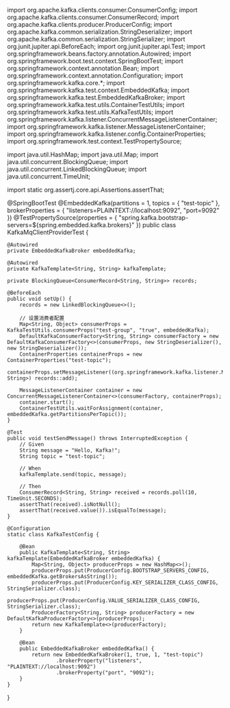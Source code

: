
import org.apache.kafka.clients.consumer.ConsumerConfig;
import org.apache.kafka.clients.consumer.ConsumerRecord;
import org.apache.kafka.clients.producer.ProducerConfig;
import org.apache.kafka.common.serialization.StringDeserializer;
import org.apache.kafka.common.serialization.StringSerializer;
import org.junit.jupiter.api.BeforeEach;
import org.junit.jupiter.api.Test;
import org.springframework.beans.factory.annotation.Autowired;
import org.springframework.boot.test.context.SpringBootTest;
import org.springframework.context.annotation.Bean;
import org.springframework.context.annotation.Configuration;
import org.springframework.kafka.core.*;
import org.springframework.kafka.test.context.EmbeddedKafka;
import org.springframework.kafka.test.EmbeddedKafkaBroker;
import org.springframework.kafka.test.utils.ContainerTestUtils;
import org.springframework.kafka.test.utils.KafkaTestUtils;
import org.springframework.kafka.listener.ConcurrentMessageListenerContainer;
import org.springframework.kafka.listener.MessageListenerContainer;
import org.springframework.kafka.listener.config.ContainerProperties;
import org.springframework.test.context.TestPropertySource;

import java.util.HashMap;
import java.util.Map;
import java.util.concurrent.BlockingQueue;
import java.util.concurrent.LinkedBlockingQueue;
import java.util.concurrent.TimeUnit;

import static org.assertj.core.api.Assertions.assertThat;

@SpringBootTest
@EmbeddedKafka(partitions = 1, topics = { "test-topic" }, brokerProperties = {
        "listeners=PLAINTEXT://localhost:9092", "port=9092"
})
@TestPropertySource(properties = {
        "spring.kafka.bootstrap-servers=${spring.embedded.kafka.brokers}"
})
public class KafkaMqClientProviderTest {

    @Autowired
    private EmbeddedKafkaBroker embeddedKafka;

    @Autowired
    private KafkaTemplate<String, String> kafkaTemplate;

    private BlockingQueue<ConsumerRecord<String, String>> records;

    @BeforeEach
    public void setUp() {
        records = new LinkedBlockingQueue<>();

        // 设置消费者配置
        Map<String, Object> consumerProps = KafkaTestUtils.consumerProps("test-group", "true", embeddedKafka);
        DefaultKafkaConsumerFactory<String, String> consumerFactory = new DefaultKafkaConsumerFactory<>(consumerProps, new StringDeserializer(), new StringDeserializer());
        ContainerProperties containerProps = new ContainerProperties("test-topic");
        containerProps.setMessageListener((org.springframework.kafka.listener.MessageListener<String, String>) records::add);

        MessageListenerContainer container = new ConcurrentMessageListenerContainer<>(consumerFactory, containerProps);
        container.start();
        ContainerTestUtils.waitForAssignment(container, embeddedKafka.getPartitionsPerTopic());
    }

    @Test
    public void testSendMessage() throws InterruptedException {
        // Given
        String message = "Hello, Kafka!";
        String topic = "test-topic";

        // When
        kafkaTemplate.send(topic, message);

        // Then
        ConsumerRecord<String, String> received = records.poll(10, TimeUnit.SECONDS);
        assertThat(received).isNotNull();
        assertThat(received.value()).isEqualTo(message);
    }

    @Configuration
    static class KafkaTestConfig {

        @Bean
        public KafkaTemplate<String, String> kafkaTemplate(EmbeddedKafkaBroker embeddedKafka) {
            Map<String, Object> producerProps = new HashMap<>();
            producerProps.put(ProducerConfig.BOOTSTRAP_SERVERS_CONFIG, embeddedKafka.getBrokersAsString());
            producerProps.put(ProducerConfig.KEY_SERIALIZER_CLASS_CONFIG, StringSerializer.class);
            producerProps.put(ProducerConfig.VALUE_SERIALIZER_CLASS_CONFIG, StringSerializer.class);
            ProducerFactory<String, String> producerFactory = new DefaultKafkaProducerFactory<>(producerProps);
            return new KafkaTemplate<>(producerFactory);
        }

        @Bean
        public EmbeddedKafkaBroker embeddedKafka() {
            return new EmbeddedKafkaBroker(1, true, 1, "test-topic")
                    .brokerProperty("listeners", "PLAINTEXT://localhost:9092")
                    .brokerProperty("port", "9092");
        }
    }
}
